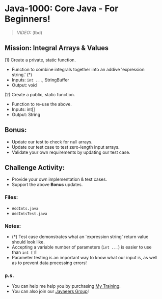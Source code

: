 # Java-1000: Core Java - For Beginners!

> _VIDEO:_ (tbd)

## Mission: Integral Arrays & Values
(1) Create a private, static function.
* Function to combine integrals together into an addive 'expression string.' (*)
* Inputs: `int ...`, StringBuffer
* Output: void

(2) Create a public, static function.
* Function to re-use the above.
* Inputs: int[]
* Output: String

## Bonus:
* Update our test to check for null arrays.
* Update our test case to test zero-length input arrays.
* Validate your own requirements by updating our test case.

## Challenge Activity:
- Provide your own implementation & test cases. 
- Support the above __Bonus__ updates.

### Files:
* `AddInts.java`
* `AddIntsTest.java`

### Notes:
- (*) Test case demonstrates what an 'expression string' return value should look like.
- Accepting a variable number of parameters (`int ...`) is easier to use than `int []`!
- Parameter testing is an important way to know what our input is, as well as to prevent data processing errors!

### p.s.
* You can help me help you by purchasing [My Training](https://www.udemy.com/course/how-to-java).
* You can also join our [Javaeers Group](https://www.facebook.com/JavaVideos9000/)!

